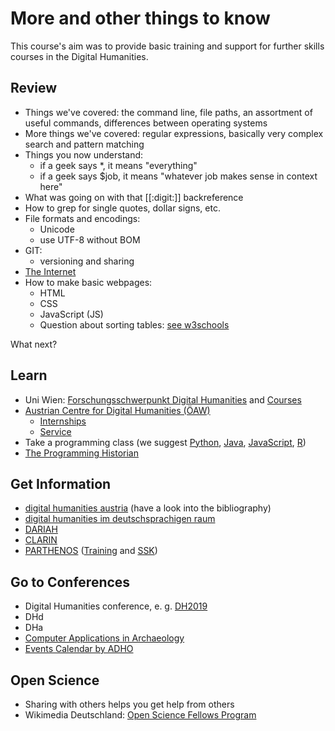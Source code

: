 # More and other things to know

This course's aim was to provide basic training and support for further skills courses in the Digital Humanities.

## Review

* Things we've covered: the command line, file paths, an assortment of useful commands, differences between operating systems
* More things we've covered: regular expressions, basically very complex search and pattern matching
* Things you now understand:
  * if a geek says \*, it means "everything"
  * if a geek says $job, it means "whatever job makes sense in context here"
* What was going on with that [[:digit:]] backreference
* How to grep for single quotes, dollar signs, etc.
* File formats and encodings:
  * Unicode
  * use UTF-8 without BOM
* GIT:
  * versioning and sharing
* [The Internet](https://www.youtube.com/watch?v=iDbyYGrswtg)
* How to make basic webpages:
  * HTML
  * CSS
  * JavaScript (JS) 
  * Question about sorting tables: [see w3schools](https://www.w3schools.com/howto/howto_js_sort_table.asp)

What next?

## Learn
* Uni Wien: [Forschungsschwerpunkt Digital Humanities](https://fsp-digital-humanities.univie.ac.at/) and [Courses](https://fsp-digital-humanities.univie.ac.at/lehre/)
* [Austrian Centre for Digital Humanities (ÖAW)](https://www.oeaw.ac.at/acdh/)
  * [Internships](https://www.oeaw.ac.at/acdh/team/internships/)
  * [Service](https://www.oeaw.ac.at/acdh/service/)
* Take a programming class (we suggest [Python](https://www.learnpython.org/), [Java](https://www.learnjavaonline.org/), [JavaScript](https://www.w3schools.com/js/), [R](https://www.rstudio.com/online-learning/))
* [The Programming Historian](https://programminghistorian.org/)

## Get Information
* [digital humanities austria](http://digital-humanities.at/de) (have a look into the bibliography)
* [digital humanities im deutschsprachigen raum](https://dig-hum.de/)
* [DARIAH](https://www.dariah.eu/)
* [CLARIN](https://www.clarin.eu/)
* [PARTHENOS](http://www.parthenos-project.eu/) ([Training](http://www.parthenos-project.eu/portal/trainingsuite) and [SSK](http://ssk.huma-num.fr/))

## Go to Conferences
* Digital Humanities conference, e. g. [DH2019](https://dh2019.adho.org/)
* DHd
* DHa
* [Computer Applications in Archaeology](https://caa-international.org/)
* [Events Calendar by ADHO](http://adho.org/events-calendar)

## Open Science
* Sharing with others helps you get help from others
* Wikimedia Deutschland: [Open Science Fellows Program](https://en.wikiversity.org/wiki/Wikimedia_Deutschland/Open_Science_Fellows_Program)

